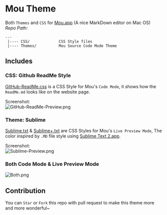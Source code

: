 # Mou Theme

Both `Themes` and `CSS` for [Mou.app] \(A nice MarkDown editor on Mac OS\)  
_Repo Path:_

    --- 
     |---- CSS/             CSS Style files  
     |---- Themes/          Mou Source Code Mode Theme  
     
## Includes  

### CSS: Github ReadMe Style

[GitHub-ReadMe.css] is a CSS Style for Mou's `Code Mode`, it shows how the `ReadMe.md` looks like on the website page.

Screenshot:  
![GitHub-ReadMe-Preview.png](https://github.com/hzlzh/Mou-Theme/raw/master/CSS/GitHub-ReadMe-Preview.png)

### Theme: Sublime

[Sublime.txt] & [Sublime+.txt] are CSS Styles for Mou's `Live Preview Mode`, The color inspired by `.MD` file style using [Sublime Text 2.app].

Screenshot:  
![Sublime-Preview.png](https://github.com/hzlzh/Mou-Theme/raw/master/Themes/Sublime-Preview.png)    

### Both Code Mode & Live Preview Mode

![Both.png](https://github.com/hzlzh/Mou-Theme/raw/master/CSS/Both.png)

## Contribution

You can `Star` or `Fork` this repo with pull request to make this theme more and more wonderful~

[Mou.app]: http://mouapp.com/
[Sublime Text 2.app]: http://www.sublimetext.com/
[Sublime.txt]:https://github.com/hzlzh/Mou-Theme/raw/master/Themes/Sublime.txt
[Sublime+.txt]:https://github.com/hzlzh/Mou-Theme/raw/master/Themes/Sublime+.txt
[GitHub-ReadMe.css]: https://github.com/hzlzh/Mou-Theme/raw/master/CSS/GitHub-ReadMe.css




